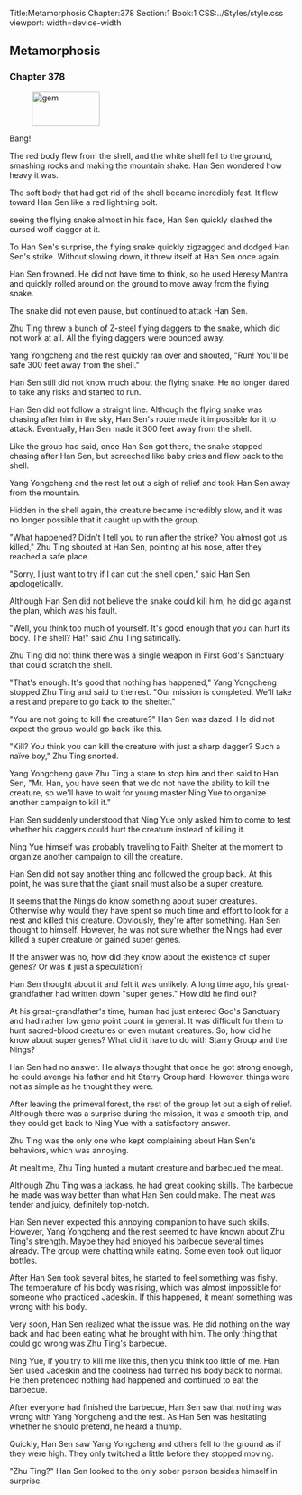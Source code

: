 Title:Metamorphosis 
Chapter:378 
Section:1 
Book:1 
CSS:../Styles/style.css 
viewport: width=device-width
  
## Metamorphosis
### Chapter 378 
<figure>
	<img src="../Images/gem.gif" alt="gem" id="gem" width="120" height="60" />
</figure>
  

  
  Bang!

The red body flew from the shell, and the white shell fell to the ground, smashing rocks and making the mountain shake. Han Sen wondered how heavy it was.

The soft body that had got rid of the shell became incredibly fast. It flew toward Han Sen like a red lightning bolt.

seeing the flying snake almost in his face, Han Sen quickly slashed the cursed wolf dagger at it.

To Han Sen's surprise, the flying snake quickly zigzagged and dodged Han Sen's strike. Without slowing down, it threw itself at Han Sen once again.

Han Sen frowned. He did not have time to think, so he used Heresy Mantra and quickly rolled around on the ground to move away from the flying snake.

The snake did not even pause, but continued to attack Han Sen.

Zhu Ting threw a bunch of Z-steel flying daggers to the snake, which did not work at all. All the flying daggers were bounced away.

Yang Yongcheng and the rest quickly ran over and shouted, "Run! You'll be safe 300 feet away from the shell."

Han Sen still did not know much about the flying snake. He no longer dared to take any risks and started to run.

Han Sen did not follow a straight line. Although the flying snake was chasing after him in the sky, Han Sen's route made it impossible for it to attack. Eventually, Han Sen made it 300 feet away from the shell.

Like the group had said, once Han Sen got there, the snake stopped chasing after Han Sen, but screeched like baby cries and flew back to the shell.

Yang Yongcheng and the rest let out a sigh of relief and took Han Sen away from the mountain.

Hidden in the shell again, the creature became incredibly slow, and it was no longer possible that it caught up with the group.

"What happened? Didn't I tell you to run after the strike? You almost got us killed," Zhu Ting shouted at Han Sen, pointing at his nose, after they reached a safe place.

"Sorry, I just want to try if I can cut the shell open," said Han Sen apologetically.

Although Han Sen did not believe the snake could kill him, he did go against the plan, which was his fault.

"Well, you think too much of yourself. It's good enough that you can hurt its body. The shell? Ha!" said Zhu Ting satirically.

Zhu Ting did not think there was a single weapon in First God's Sanctuary that could scratch the shell.

"That's enough. It's good that nothing has happened," Yang Yongcheng stopped Zhu Ting and said to the rest. "Our mission is completed. We'll take a rest and prepare to go back to the shelter."

"You are not going to kill the creature?" Han Sen was dazed. He did not expect the group would go back like this.

"Kill? You think you can kill the creature with just a sharp dagger? Such a naïve boy," Zhu Ting snorted.

Yang Yongcheng gave Zhu Ting a stare to stop him and then said to Han Sen, "Mr. Han, you have seen that we do not have the ability to kill the creature, so we'll have to wait for young master Ning Yue to organize another campaign to kill it."

Han Sen suddenly understood that Ning Yue only asked him to come to test whether his daggers could hurt the creature instead of killing it.

Ning Yue himself was probably traveling to Faith Shelter at the moment to organize another campaign to kill the creature.

Han Sen did not say another thing and followed the group back. At this point, he was sure that the giant snail must also be a super creature.

It seems that the Nings do know something about super creatures. Otherwise why would they have spent so much time and effort to look for a nest and killed this creature. Obviously, they're after something. Han Sen thought to himself. However, he was not sure whether the Nings had ever killed a super creature or gained super genes.

If the answer was no, how did they know about the existence of super genes? Or was it just a speculation?

Han Sen thought about it and felt it was unlikely. A long time ago, his great-grandfather had written down "super genes." How did he find out?

At his great-grandfather's time, human had just entered God's Sanctuary and had rather low geno point count in general. It was difficult for them to hunt sacred-blood creatures or even mutant creatures. So, how did he know about super genes? What did it have to do with Starry Group and the Nings?

Han Sen had no answer. He always thought that once he got strong enough, he could avenge his father and hit Starry Group hard. However, things were not as simple as he thought they were.

After leaving the primeval forest, the rest of the group let out a sigh of relief. Although there was a surprise during the mission, it was a smooth trip, and they could get back to Ning Yue with a satisfactory answer.

Zhu Ting was the only one who kept complaining about Han Sen's behaviors, which was annoying.

At mealtime, Zhu Ting hunted a mutant creature and barbecued the meat.

Although Zhu Ting was a jackass, he had great cooking skills. The barbecue he made was way better than what Han Sen could make. The meat was tender and juicy, definitely top-notch.

Han Sen never expected this annoying companion to have such skills. However, Yang Yongcheng and the rest seemed to have known about Zhu Ting's strength. Maybe they had enjoyed his barbecue several times already. The group were chatting while eating. Some even took out liquor bottles.

After Han Sen took several bites, he started to feel something was fishy. The temperature of his body was rising, which was almost impossible for someone who practiced Jadeskin. If this happened, it meant something was wrong with his body.

Very soon, Han Sen realized what the issue was. He did nothing on the way back and had been eating what he brought with him. The only thing that could go wrong was Zhu Ting's barbecue.

Ning Yue, if you try to kill me like this, then you think too little of me. Han Sen used Jadeskin and the coolness had turned his body back to normal. He then pretended nothing had happened and continued to eat the barbecue.

After everyone had finished the barbecue, Han Sen saw that nothing was wrong with Yang Yongcheng and the rest. As Han Sen was hesitating whether he should pretend, he heard a thump.

Quickly, Han Sen saw Yang Yongcheng and others fell to the ground as if they were high. They only twitched a little before they stopped moving.

"Zhu Ting?" Han Sen looked to the only sober person besides himself in surprise.
